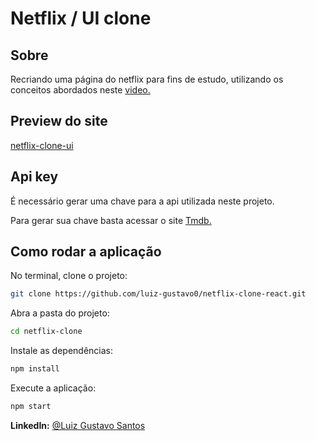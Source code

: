 # Netflix / UI clone

## Sobre

Recriando uma página do netflix para fins de estudo, utilizando os conceitos abordados neste <a href="https://www.youtube.com/watch?v=tBweoUiMsDg&t=6522s" target="_blank" rel=noopener> video. </a>

## Preview do site
<a href="https://netflix-clone-ui.netlify.app/" target="_blank" rel=noopener noreferrer>netflix-clone-ui</a>

## Api key

É necessário gerar uma chave para a api utilizada neste projeto.

Para gerar sua chave basta acessar o site <a href="https://developers.themoviedb.org/3/getting-started/introduction" target="_blank" rel=noopener noreferrer> Tmdb. </a>

## Como rodar a aplicação

No terminal, clone o projeto:

```sh
git clone https://github.com/luiz-gustavo0/netflix-clone-react.git
```

Abra a pasta do projeto:

```sh
cd netflix-clone
```

Instale as dependências:

```sh
npm install
```

Execute a aplicação:

```sh
npm start
```



<strong>LinkedIn:</strong> [@Luiz Gustavo Santos](https://linkedin.com/in/luiz-gustavo-santos-2a10ab196)

